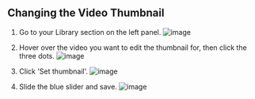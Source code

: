 ## Changing the Video Thumbnail

1. Go to your Library section on the left panel.
   ![image](https://github.com/user-attachments/assets/242c210f-1150-4073-8111-bda74c20e3d5)

2. Hover over the video you want to edit the thumbnail for, then click the three dots.
   ![image](https://github.com/user-attachments/assets/13f1acfe-ac2f-40eb-ad46-839051fd9289)

3. Click 'Set thumbnail'.
   ![image](https://github.com/user-attachments/assets/7ff00d38-ca85-4309-af5e-940fcccd0cd1)

4. Slide the blue slider and save.
   ![image](https://github.com/user-attachments/assets/0b3ee65a-ff52-4919-bef7-a3003d9aa1b9)